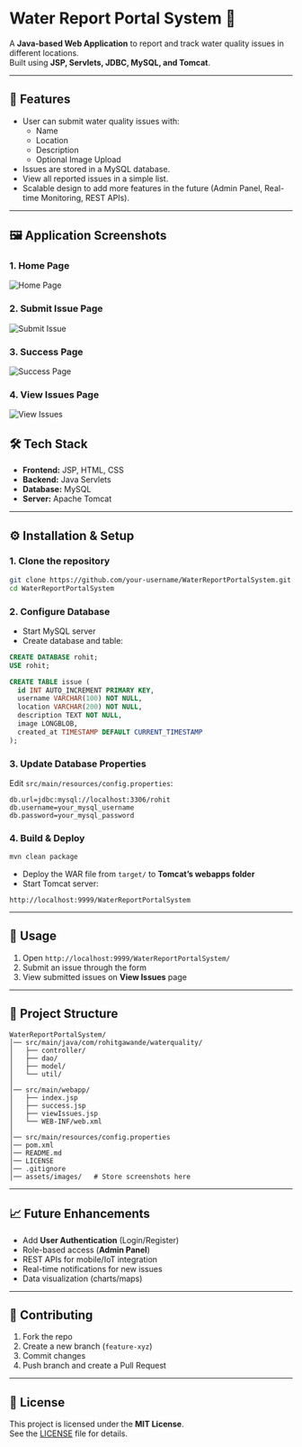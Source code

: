 # Water Report Portal System 🚰

A **Java-based Web Application** to report and track water quality issues in different locations.  
Built using **JSP, Servlets, JDBC, MySQL, and Tomcat**.

---

## 📌 Features
- User can submit water quality issues with:
  - Name
  - Location
  - Description
  - Optional Image Upload
- Issues are stored in a MySQL database.
- View all reported issues in a simple list.
- Scalable design to add more features in the future (Admin Panel, Real-time Monitoring, REST APIs).

---

## 🖼️ Application Screenshots

### 1. Home Page
![Home Page](assets/images/index.png)

### 2. Submit Issue Page
![Submit Issue](assets/images/submit_issue.png)

### 3. Success Page
![Success Page](assets/images/success.png)

### 4. View Issues Page
![View Issues](assets/images/view_issues.png)


## 🛠️ Tech Stack
- **Frontend:** JSP, HTML, CSS
- **Backend:** Java Servlets
- **Database:** MySQL
- **Server:** Apache Tomcat


---

## ⚙️ Installation & Setup

### 1. Clone the repository
```bash
git clone https://github.com/your-username/WaterReportPortalSystem.git
cd WaterReportPortalSystem
```

### 2. Configure Database
* Start MySQL server
* Create database and table:

```sql
CREATE DATABASE rohit;
USE rohit;

CREATE TABLE issue (
  id INT AUTO_INCREMENT PRIMARY KEY,
  username VARCHAR(100) NOT NULL,
  location VARCHAR(200) NOT NULL,
  description TEXT NOT NULL,
  image LONGBLOB,
  created_at TIMESTAMP DEFAULT CURRENT_TIMESTAMP
);
```

### 3. Update Database Properties
Edit `src/main/resources/config.properties`:

```properties
db.url=jdbc:mysql://localhost:3306/rohit
db.username=your_mysql_username
db.password=your_mysql_password
```

### 4. Build & Deploy
```bash
mvn clean package
```
- Deploy the WAR file from `target/` to **Tomcat’s webapps folder**
- Start Tomcat server:
```
http://localhost:9999/WaterReportPortalSystem
```

---

## 🚀 Usage
1. Open `http://localhost:9999/WaterReportPortalSystem/`
2. Submit an issue through the form
3. View submitted issues on **View Issues** page

---

## 📂 Project Structure
```
WaterReportPortalSystem/
│── src/main/java/com/rohitgawande/waterquality/
│   ├── controller/
│   ├── dao/
│   ├── model/
│   └── util/
│
│── src/main/webapp/
│   ├── index.jsp
│   ├── success.jsp
│   ├── viewIssues.jsp
│   └── WEB-INF/web.xml
│
│── src/main/resources/config.properties
│── pom.xml
│── README.md
│── LICENSE
│── .gitignore
│── assets/images/   # Store screenshots here
```

---

## 📈 Future Enhancements
- Add **User Authentication** (Login/Register)
- Role-based access (**Admin Panel**)
- REST APIs for mobile/IoT integration
- Real-time notifications for new issues
- Data visualization (charts/maps)

---

## 🤝 Contributing
1. Fork the repo  
2. Create a new branch (`feature-xyz`)  
3. Commit changes  
4. Push branch and create a Pull Request  

---

## 📜 License
This project is licensed under the **MIT License**.  
See the [LICENSE](./LICENSE) file for details.
